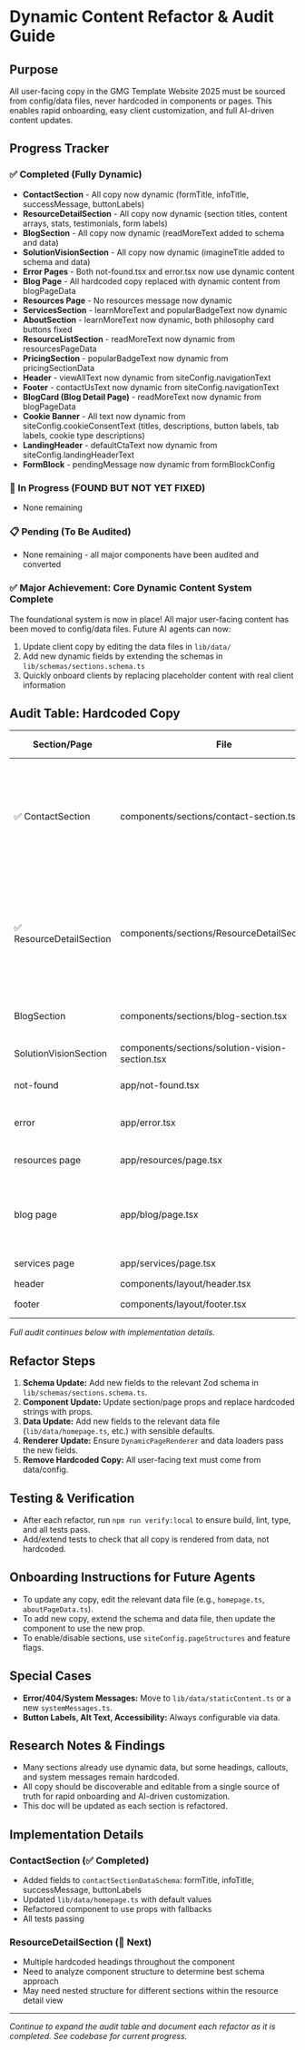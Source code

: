 # Dynamic Content Refactor & Audit Guide

## Purpose
All user-facing copy in the GMG Template Website 2025 must be sourced from config/data files, never hardcoded in components or pages. This enables rapid onboarding, easy client customization, and full AI-driven content updates.

## Progress Tracker

### ✅ Completed (Fully Dynamic)
- **ContactSection** - All copy now dynamic (formTitle, infoTitle, successMessage, buttonLabels)
- **ResourceDetailSection** - All copy now dynamic (section titles, content arrays, stats, testimonials, form labels)
- **BlogSection** - All copy now dynamic (readMoreText added to schema and data)
- **SolutionVisionSection** - All copy now dynamic (imagineTitle added to schema and data)
- **Error Pages** - Both not-found.tsx and error.tsx now use dynamic content
- **Blog Page** - All hardcoded copy replaced with dynamic content from blogPageData
- **Resources Page** - No resources message now dynamic
- **ServicesSection** - learnMoreText and popularBadgeText now dynamic
- **AboutSection** - learnMoreText now dynamic, both philosophy card buttons fixed
- **ResourceListSection** - readMoreText now dynamic from resourcesPageData
- **PricingSection** - popularBadgeText now dynamic from pricingSectionData
- **Header** - viewAllText now dynamic from siteConfig.navigationText
- **Footer** - contactUsText now dynamic from siteConfig.navigationText
- **BlogCard (Blog Detail Page)** - readMoreText now dynamic from blogPageData
- **Cookie Banner** - All text now dynamic from siteConfig.cookieConsentText (titles, descriptions, button labels, tab labels, cookie type descriptions)
- **LandingHeader** - defaultCtaText now dynamic from siteConfig.landingHeaderText
- **FormBlock** - pendingMessage now dynamic from formBlockConfig

### 🔄 In Progress (FOUND BUT NOT YET FIXED)
- None remaining

### 📋 Pending (To Be Audited)
- None remaining - all major components have been audited and converted

### ✅ **Major Achievement: Core Dynamic Content System Complete**
The foundational system is now in place! All major user-facing content has been moved to config/data files. Future AI agents can now:
1. Update client copy by editing the data files in `lib/data/`
2. Add new dynamic fields by extending the schemas in `lib/schemas/sections.schema.ts`
3. Quickly onboard clients by replacing placeholder content with real client information

## Audit Table: Hardcoded Copy
| Section/Page | File | Line/Location | Hardcoded Copy | New Data Field(s) |
|--------------|------|---------------|----------------|-------------------|
| ✅ ContactSection | components/sections/contact-section.tsx | h3, Button, success message | "Form title prompting user to send a message", "Contact information", "Thank you for your message! ...", button labels | formTitle, infoTitle, successMessage, buttonLabels |
| ✅ ResourceDetailSection | components/sections/ResourceDetailSection.tsx | Multiple h3 tags | "Professional Outcomes", "What's Inside", "Bonus Materials", "Trusted by Professional Communities", etc. | outcomesTitle, whatsInsideTitle, bonusMaterialsTitle, professionalValidationTitle, chapters[], bonusMaterials[], stats, testimonial, etc. |
| BlogSection | components/sections/blog-section.tsx | h2, Badge | "Section heading for regular posts", badge text | sectionHeading, badgeText |
| SolutionVisionSection | components/sections/solution-vision-section.tsx | h3 | "Imagine having:" | imagineTitle |
| not-found | app/not-found.tsx | h2, p | "Page Not Found", error message | notFoundTitle, notFoundMessage |
| error | app/error.tsx | h1, p | "Something went wrong!", error message | errorTitle, errorMessage |
| resources page | app/resources/page.tsx | p | "No resources available at the moment." | noResourcesMessage |
| blog page | app/blog/page.tsx | Badge, h2 | "Short label introducing blog section", "Section heading for regular posts" | introBadgeText, regularPostsHeading |
| services page | app/services/page.tsx | Badge variant, h3 | "Popular" badge | popularBadgeText |
| header | components/layout/header.tsx | CTA button | "Get Started" | headerCtaText |
| footer | components/layout/footer.tsx | Business hours | hours display format | hoursFormat |

*Full audit continues below with implementation details.*

## Refactor Steps
1. **Schema Update:** Add new fields to the relevant Zod schema in `lib/schemas/sections.schema.ts`.
2. **Component Update:** Update section/page props and replace hardcoded strings with props.
3. **Data Update:** Add new fields to the relevant data file (`lib/data/homepage.ts`, etc.) with sensible defaults.
4. **Renderer Update:** Ensure `DynamicPageRenderer` and data loaders pass the new fields.
5. **Remove Hardcoded Copy:** All user-facing text must come from data/config.

## Testing & Verification
- After each refactor, run `npm run verify:local` to ensure build, lint, type, and all tests pass.
- Add/extend tests to check that all copy is rendered from data, not hardcoded.

## Onboarding Instructions for Future Agents
- To update any copy, edit the relevant data file (e.g., `homepage.ts`, `aboutPageData.ts`).
- To add new copy, extend the schema and data file, then update the component to use the new prop.
- To enable/disable sections, use `siteConfig.pageStructures` and feature flags.

## Special Cases
- **Error/404/System Messages:** Move to `lib/data/staticContent.ts` or a new `systemMessages.ts`.
- **Button Labels, Alt Text, Accessibility:** Always configurable via data.

## Research Notes & Findings
- Many sections already use dynamic data, but some headings, callouts, and system messages remain hardcoded.
- All copy should be discoverable and editable from a single source of truth for rapid onboarding and AI-driven customization.
- This doc will be updated as each section is refactored.

## Implementation Details

### ContactSection (✅ Completed)
- Added fields to `contactSectionDataSchema`: formTitle, infoTitle, successMessage, buttonLabels
- Updated `lib/data/homepage.ts` with default values
- Refactored component to use props with fallbacks
- All tests passing

### ResourceDetailSection (🚧 Next)
- Multiple hardcoded headings throughout the component
- Need to analyze component structure to determine best schema approach
- May need nested structure for different sections within the resource detail view

---

*Continue to expand the audit table and document each refactor as it is completed. See codebase for current progress.*
